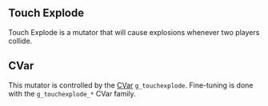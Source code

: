 Touch Explode
-------------

Touch Explode is a mutator that will cause explosions whenever two players collide.

CVar
----
This mutator is controlled by the [CVar](CVars) `g_touchexplode`. Fine-tuning is done with the `g_touchexplode_*` CVar family.